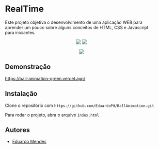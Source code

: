 # RealTime

Este projeto objetiva o desenvolvimento de uma aplicação WEB para aprender um pouco sobre alguns conceitos de HTML, CSS e Javascript para iniciantes.

<p align="center">
  <a href="#"><img src="https://img.shields.io/badge/HTML5-%23E34F26.svg?style=for-the-badge&logo=html5&logoColor=white"></a>
  <a href="#"><img src="https://img.shields.io/badge/CSS3-%231572B6.svg?style=for-the-badge&logo=css3&logoColor=white"></a>
</p>

<p align="center">
  <img src="./image.png">
</p>


## Demonstração

https://ball-animation-green.vercel.app/

## Instalação

Clone o repositório com ```https://github.com/EduardoPH/BallAnimation.git```

Para rodar o projeto, abra o arquivo ```index.html```

## Autores

- [Eduardo Mendes](https://www.github.com/EduardoPH)
